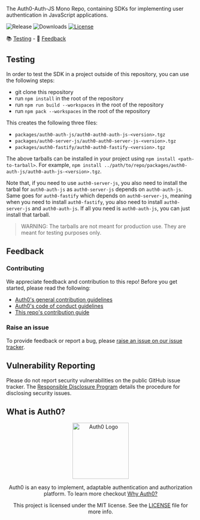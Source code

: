 The Auth0-Auth-JS Mono Repo, containing SDKs for implementing user authentication in JavaScript applications.

![Release](https://img.shields.io/npm/v/@auth0/auth0-auth-js)
![Downloads](https://img.shields.io/npm/dw/@auth0/auth0-auth-js)
[![License](https://img.shields.io/:license-mit-blue.svg?style=flat)](https://opensource.org/licenses/MIT)

📚 [Testing](#testing) - 💬 [Feedback](#feedback)


## Testing

In order to test the SDK in a project outside of this repository, you can use the following steps:

- git clone this repository
- run `npm install` in the root of the repository
- run `npm run build --workspaces` in the root of the repository
- run `npm pack --workspaces` in the root of the repository

This creates the following three files:
- `packages/auth0-auth-js/auth0-auth0-auth-js-<version>.tgz`
- `packages/auth0-server-js/auth0-auth0-server-js-<version>.tgz`
- `packages/auth0-fastify/auth0-auth0-fastify-<version>.tgz`

The above tarballs can be installed in your project using `npm install <path-to-tarball>`.
For example, `npm install ../path/to/repo/packages/auth0-auth-js/auth0-auth-js-<version>.tgz`.

Note that, if you need to use `auth0-server-js`, you also need to install the tarbal for `auth0-auth-js` as `auth0-server-js` depends on `auth0-auth-js`.
Same goes for `auth0-fastify` which depends on `auth0-server-js`, meaning when you need to install `auth0-fastify`, you also need to install `auth0-server-js` and `auth0-auth-js`.
If all you need is `auth0-auth-js`, you can just install that tarball.

> WARNING: The tarballs are not meant for production use. They are meant for testing purposes only.

## Feedback

### Contributing

We appreciate feedback and contribution to this repo! Before you get started, please read the following:

- [Auth0's general contribution guidelines](https://github.com/auth0/open-source-template/blob/master/GENERAL-CONTRIBUTING.md)
- [Auth0's code of conduct guidelines](https://github.com/auth0/auth0-server-js/blob/main/CODE-OF-CONDUCT.md)
- [This repo's contribution guide](./CONTRIBUTING.md)

### Raise an issue

To provide feedback or report a bug, please [raise an issue on our issue tracker](https://github.com/auth0/auth0-server-js/issues).

## Vulnerability Reporting

Please do not report security vulnerabilities on the public GitHub issue tracker. The [Responsible Disclosure Program](https://auth0.com/responsible-disclosure-policy) details the procedure for disclosing security issues.

## What is Auth0?

<p align="center">
  <picture>
    <source media="(prefers-color-scheme: dark)" srcset="https://cdn.auth0.com/website/sdks/logos/auth0_dark_mode.png" width="150">
    <source media="(prefers-color-scheme: light)" srcset="https://cdn.auth0.com/website/sdks/logos/auth0_light_mode.png" width="150">
    <img alt="Auth0 Logo" src="https://cdn.auth0.com/website/sdks/logos/auth0_light_mode.png" width="150">
  </picture>
</p>
<p align="center">
  Auth0 is an easy to implement, adaptable authentication and authorization platform. To learn more checkout <a href="https://auth0.com/why-auth0">Why Auth0?</a>
</p>
<p align="center">
  This project is licensed under the MIT license. See the <a href="https://github.com/auth0/auth0-server-js/blob/main/packages/auth0-fastify/LICENSE"> LICENSE</a> file for more info.
</p>
